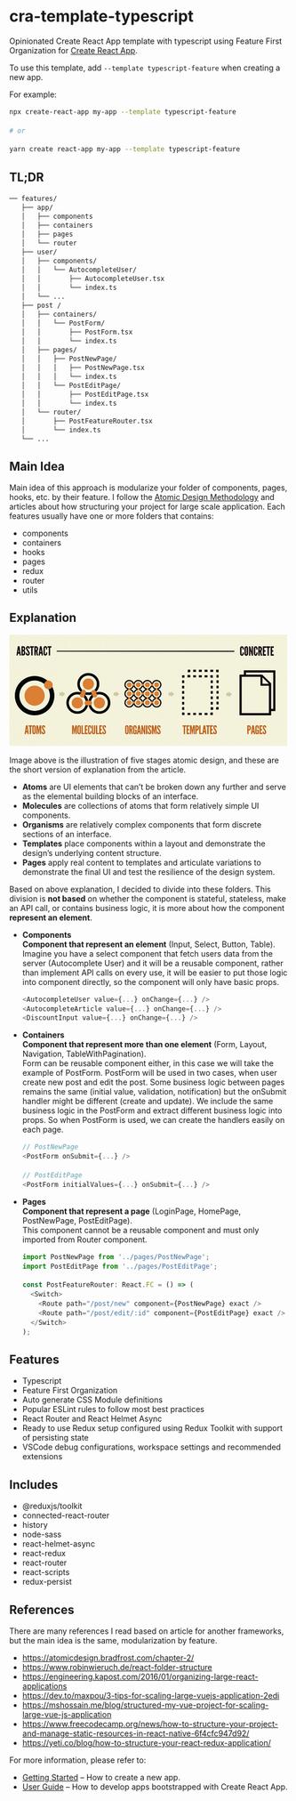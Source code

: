 # cra-template-typescript

Opinionated Create React App template with typescript using Feature First Organization for [Create React App](https://github.com/nacasha/cra-template-typescript-feature).

To use this template, add `--template typescript-feature` when creating a new app.

For example:

```sh
npx create-react-app my-app --template typescript-feature

# or

yarn create react-app my-app --template typescript-feature
```

## TL;DR
```
── features/
   ├── app/
   │   ├── components
   │   ├── containers
   │   ├── pages
   │   └── router
   ├── user/
   │   ├── components/
   │   │   └── AutocompleteUser/
   │   │       ├── AutocompleteUser.tsx
   │   │       └── index.ts
   │   └── ...
   ├── post /
   │   ├── containers/
   │   │   └── PostForm/
   │   │       ├── PostForm.tsx
   │   │       └── index.ts
   │   ├── pages/
   │   │   ├── PostNewPage/
   │   │   │   ├── PostNewPage.tsx
   │   │   │   └── index.ts
   │   │   └── PostEditPage/
   │   │       ├── PostEditPage.tsx
   │   │       └── index.ts
   │   └── router/
   │       ├── PostFeatureRouter.tsx
   │       └── index.ts
   └── ...
```

## Main Idea
Main idea of this approach is modularize your folder of components, pages, hooks, etc. by their feature.
I follow the [Atomic Design Methodology](https://atomicdesign.bradfrost.com/chapter-2/) and articles about how structuring your project for large scale application. Each features usually have one or more folders that contains:
- components
- containers
- hooks
- pages
- redux
- router
- utils

## Explanation
<img src="./assets/atomic-design.png" alt="tomic Design" width="500"/>

Image above is the illustration of five stages atomic design, and these are the short version of explanation from the article.
- **Atoms** are UI elements that can’t be broken down any further and serve as the elemental building blocks of an interface.
- **Molecules** are collections of atoms that form relatively simple UI components.
- **Organisms** are relatively complex components that form discrete sections of an interface.
- **Templates** place components within a layout and demonstrate the design’s underlying content structure.
- **Pages** apply real content to templates and articulate variations to demonstrate the final UI and test the resilience of the design system.

Based on above explanation, I decided to divide into these folders. This division is **not based** on whether the component is stateful, stateless, make an API call, or contains business logic, it is more about how the component **represent an element**.

- **Components**  
  **Component that represent an element** (Input, Select, Button, Table).  
  Imagine you have a select component that fetch users data from the server (Autocomplete User) and it will be a reusable component, rather than implement API calls on every use, it will be easier to put those logic into component directly, so the component will only have basic props.

  ```js
  <AutocompleteUser value={...} onChange={...} />
  <AutocompleteArticle value={...} onChange={...} />
  <DiscountInput value={...} onChange={...} />
  ```

- **Containers**  
  **Component that represent more than one element** (Form, Layout, Navigation, TableWithPagination).  
  Form can be reusable component either, in this case we will take the example of PostForm. PostForm will be used in two cases, when user create new post and edit the post. Some business logic between pages remains the same (initial value, validation, notification) but the onSubmit handler might be different (create and update). We include the same business logic in the PostForm and extract different business logic into props. So when PostForm is used, we can create the handlers easily on each page.

  ```js
  // PostNewPage
  <PostForm onSubmit={...} />

  // PostEditPage
  <PostForm initialValues={...} onSubmit={...} />
  ```


- **Pages**  
  **Component that represent a page** (LoginPage, HomePage, PostNewPage, PostEditPage).  
  This component cannot be a reusable component and must only imported from Router component.

  ```js
  import PostNewPage from '../pages/PostNewPage';
  import PostEditPage from '../pages/PostEditPage';

  const PostFeatureRouter: React.FC = () => (
    <Switch>
      <Route path="/post/new" component={PostNewPage} exact />
      <Route path="/post/edit/:id" component={PostEditPage} exact />
    </Switch>
  );
  ```


## Features
- Typescript
- Feature First Organization
- Auto generate CSS Module definitions
- Popular ESLint rules to follow most best practices
- React Router and React Helmet Async
- Ready to use Redux setup configured using Redux Toolkit with support of persisting state
- VSCode debug configurations, workspace settings and recommended extensions

## Includes
- @reduxjs/toolkit
- connected-react-router
- history
- node-sass
- react-helmet-async
- react-redux
- react-router
- react-scripts
- redux-persist

## References
There are many references I read based on article for another frameworks, but the main idea is the same, modularization by feature.

- https://atomicdesign.bradfrost.com/chapter-2/
- https://www.robinwieruch.de/react-folder-structure
- https://engineering.kapost.com/2016/01/organizing-large-react-applications
- https://dev.to/maxpou/3-tips-for-scaling-large-vuejs-application-2edi
- https://mshossain.me/blog/structured-my-vue-project-for-scaling-large-vue-js-application
- https://www.freecodecamp.org/news/how-to-structure-your-project-and-manage-static-resources-in-react-native-6f4cfc947d92/
- https://yeti.co/blog/how-to-structure-your-react-redux-application/

For more information, please refer to:

- [Getting Started](https://create-react-app.dev/docs/getting-started) – How to create a new app.
- [User Guide](https://create-react-app.dev) – How to develop apps bootstrapped with Create React App.
